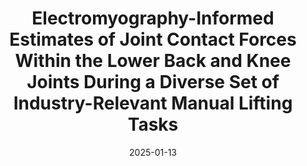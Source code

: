 ---
title: "Electromyography-Informed Estimates of Joint Contact Forces Within the Lower Back and Knee Joints During a Diverse Set of Industry-Relevant Manual Lifting Tasks"
collection: publications
permalink: /publication/emg
date: 2025-01-13
venue: 'Journal of Applied Biomechanics'
link: https://doi.org/10.1123/jab.2023-0292
citation: 'Davenport, F. R., Leestma, J. K., Staten, A., Bhakta, K., Fernandez, J., Mazumdar, A., Young, A. J., & Sawicki, G. S. (2025). Electromyography-Informed Estimates of Joint Contact Forces Within the Lower Back and Knee Joints During a Diverse Set of Industry-Relevant Manual Lifting Tasks. Journal of Applied Biomechanics. Retrieved from https://doi.org/10.1123/jab.2023-0292'
---